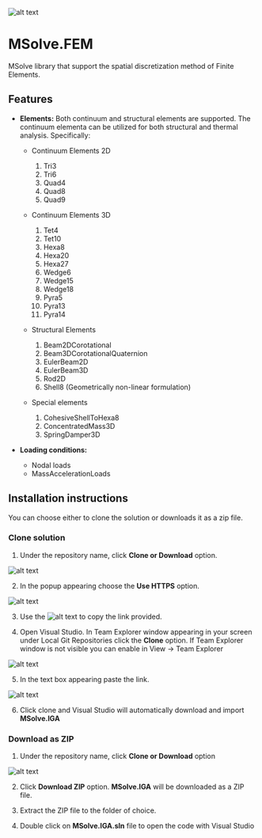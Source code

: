 ![alt text](http://mgroup.ntua.gr/wp-content/uploads/2018/05/MGroup52.png "MGroup")

# MSolve.FEM
MSolve library that support the spatial discretization method of Finite Elements.

## Features

- **Elements:** Both continuum and structural elements are supported. The continuum elementa can be utilized for both structural and thermal analysis. Specifically:
  * Continuum Elements 2D
    1. Tri3
    2. Tri6
    3. Quad4
    4. Quad8
    5. Quad9
   
  * Continuum Elements 3D
    1. Tet4
    2. Tet10
    3. Hexa8
    4. Hexa20
    5. Hexa27
    6. Wedge6
    7. Wedge15
    8. Wedge18
    9. Pyra5
    10. Pyra13
    11. Pyra14 
    
  * Structural Elements
    1. Beam2DCorotational
    2. Beam3DCorotationalQuaternion
    3. EulerBeam2D
    4. EulerBeam3D
    5. Rod2D
    6. Shell8 (Geometrically non-linear formulation)
    
  * Special elements
    1. CohesiveShellToHexa8
    2. ConcentratedMass3D
    3. SpringDamper3D
    
- **Loading conditions:**    
  * Nodal loads
  * MassAccelerationLoads
  

## Installation instructions
You can choose either to clone the solution or downloads it as a zip file.

### Clone solution
1. Under the repository name, click **Clone or Download** option.

![alt text](https://github.com/mgroupntua/MSolve.Edu/blob/master/Images/CloneOrDownload.png "1")

2. In the popup appearing choose the **Use HTTPS** option.

![alt text](https://github.com/mgroupntua/MSolve.Edu/blob/master/Images/2.png "2")

3. Use the ![alt text](https://github.com/mgroupntua/MSolve.Edu/blob/master/Images/3.png "3") to copy the link provided.

4. Open Visual Studio. In Team Explorer window appearing in your screen under Local Git Repositories click the **Clone** option. If Team Explorer window is not visible you can enable in View -> Team Explorer

  ![alt text](https://github.com/mgroupntua/MSolve.Edu/blob/master/Images/4.png "4")
  
5. In the text box appearing paste the link.

 ![alt text](https://github.com/mgroupntua/MSolve.Edu/blob/master/Images/5.png "5")

6. Click clone and Visual Studio will automatically download and import **MSolve.IGA**


### Download as ZIP
1. Under the repository name, click **Clone or Download** option

![alt text](https://github.com/mgroupntua/MSolve.Edu/blob/master/Images/CloneOrDownload.png "1")

2. Click **Download ZIP** option. **MSolve.IGA** will be downloaded as a ZIP file.

3. Extract the ZIP file to the folder of choice.

4. Double click on **MSolve.IGA.sln** file to open the code with Visual Studio
